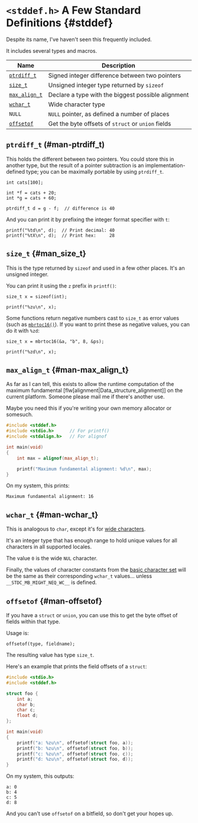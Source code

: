<!-- Beej's guide to C

# vim: ts=4:sw=4:nosi:et:tw=72
-->

# `<stddef.h>` A Few Standard Definitions {#stddef}

Despite its name, I've haven't seen this frequently included.

It includes several types and macros.

|Name|Description
|-|-|
|[`ptrdiff_t`](#man-ptrdiff_t)|Signed integer difference between two pointers|
|[`size_t`](#man-size_t)|Unsigned integer type returned by `sizeof`|
|[`max_align_t`](#man-max_align_t)|Declare a type with the biggest possible alignment|
|[`wchar_t`](#man-wchar_t)|Wide character type|
|`NULL`|`NULL` pointer, as defined a number of places|
|[`offsetof`](#man-offsetof)|Get the byte offsets of `struct` or `union` fields|

## `ptrdiff_t` (#man-ptrdiff_t)

This holds the different between two pointers. You could store this in
another type, but the result of a pointer subtraction is an
implementation-defined type; you can be maximally portable by using
`ptrdiff_t`.

``` {.c}
int cats[100];

int *f = cats + 20;
int *g = cats + 60;

ptrdiff_t d = g - f;  // difference is 40
```

And you can print it by prefixing the integer format specifier with `t`:

``` {.c}
printf("%td\n", d);  // Print decimal: 40
printf("%tX\n", d);  // Print hex:     28
```

## `size_t` {#man_size_t}

This is the type returned by `sizeof` and used in a few other places.
It's an unsigned integer.

You can print it using the `z` prefix in `printf()`:

``` {.c}
size_t x = sizeof(int);

printf("%zu\n", x);
```

Some functions return negative numbers cast to `size_t` as error values
(such as [`mbrtoc16()`](#man-mbrtoc16)). If you want to print these as
negative values, you can do it with `%zd`:

``` {.c}
size_t x = mbrtoc16(&a, "b", 8, &ps);

printf("%zd\n", x);
```

## `max_align_t` {#man-max_align_t}

As far as I can tell, this exists to allow the runtime computation of
the maximum fundamental [flw[alignment|Data_structure_alignment]] on the
current platform. Someone please mail me if there's another use.

Maybe you need this if you're writing your own memory allocator or
somesuch.

``` {.c .numberLines}
#include <stddef.h>
#include <stdio.h>      // For printf()
#include <stdalign.h>   // For alignof

int main(void)
{
    int max = alignof(max_align_t);

    printf("Maximum fundamental alignment: %d\n", max);
}
```

On my system, this prints:

``` {.default}
Maximum fundamental alignment: 16
```

## `wchar_t` {#man-wchar_t}

This is analogous to `char`, except it's for [wide
characters](#wide-characters).

It's an integer type that has enough range to hold unique values for all
characters in all supported locales.

The value `0` is the wide `NUL` character.

Finally, the values of character constants from the [basic character
set](#src-exec-charset) will be the same as their corresponding
`wchar_t` values... unless `__STDC_MB_MIGHT_NEQ_WC__` is defined.

## `offsetof` {#man-offsetof}

If you have a `struct` or `union`, you can use this to get the byte
offset of fields within that type.

Usage is:

``` {.c}
offsetof(type, fieldname);
```

The resulting value has type `size_t`.

Here's an example that prints the field offsets of a `struct`:

``` {.c .numberLines}
#include <stdio.h>
#include <stddef.h>

struct foo {
    int a;
    char b;
    char c;
    float d;
};

int main(void)
{
    printf("a: %zu\n", offsetof(struct foo, a));
    printf("b: %zu\n", offsetof(struct foo, b));
    printf("c: %zu\n", offsetof(struct foo, c));
    printf("d: %zu\n", offsetof(struct foo, d));
}
```

On my system, this outputs:

``` {.default}
a: 0
b: 4
c: 5
d: 8
```

And you can't use `offsetof` on a bitfield, so don't get your hopes up.